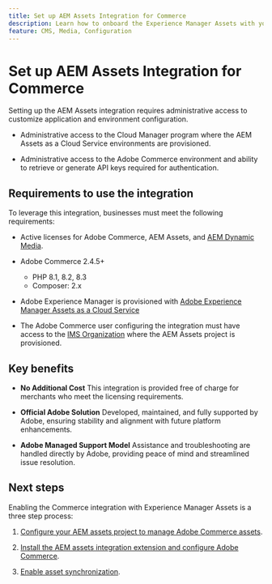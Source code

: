 ```yaml
---
title: Set up AEM Assets Integration for Commerce
description: Learn how to onboard the Experience Manager Assets with your [!DNL Commerce] instance to access to countless media assets for use in your store.
feature: CMS, Media, Configuration
---
```

# Set up AEM Assets Integration for Commerce

Setting up the AEM Assets integration requires administrative access to customize application and environment configuration.

- Administrative access to the Cloud Manager program where the AEM Assets as a Cloud Service environments are provisioned.

- Administrative access to the Adobe Commerce environment and ability to retrieve or generate API keys required for authentication.

## Requirements to use the integration

To leverage this integration, businesses must meet the following requirements:

- Active licenses for Adobe Commerce, AEM Assets, and [AEM Dynamic Media](https://experienceleague.adobe.com/en/docs/experience-manager-65/content/assets/dynamic/administering-dynamic-media).

- Adobe Commerce 2.4.5+

  - PHP 8.1, 8.2, 8.3
  - Composer: 2.x

- Adobe Experience Manager is provisioned with [Adobe Experience Manager Assets as a Cloud Service](https://experienceleague.adobe.com/en/docs/experience-manager-cloud-service/content/assets/overview)

- The Adobe Commerce user configuring the integration must have access to the [IMS Organization](https://experienceleague.adobe.com/en/docs/core-services/interface/administration/organizations#concept_EA8AEE5B02CF46ACBDAD6A8508646255) where the AEM Assets project is provisioned.

## Key benefits

- **No Additional Cost** This integration is provided free of charge for merchants who meet the licensing requirements.

- **Official Adobe Solution** Developed, maintained, and fully supported by Adobe, ensuring stability and alignment with future platform enhancements.

- **Adobe Managed Support Model** Assistance and troubleshooting are handled directly by Adobe, providing peace of mind and streamlined issue resolution.

## Next steps

Enabling the Commerce integration with Experience Manager Assets is a three step process:

1. [Configure your AEM assets project to manage Adobe Commerce assets](aem-assets-configure-aem.md).

1. [Install the AEM assets integration extension and configure Adobe Commerce](aem-assets-configure-aem.md).

1. [Enable asset synchronization](aem-assets-setup-synchronization.md).

